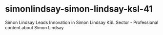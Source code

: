 # simonlindsay-simon-lindsay-ksl-41
Simon Lindsay Leads Innovation in Simon Lindsay KSL Sector - Professional content about Simon Lindsay
